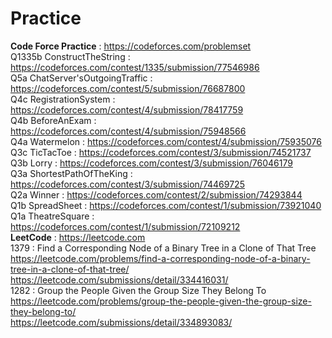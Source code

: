 # Practice
<b>Code Force Practice</b> :  https://codeforces.com/problemset<br>
Q1335b ConstructTheString : https://codeforces.com/contest/1335/submission/77546986<br>
Q5a ChatServer'sOutgoingTraffic : https://codeforces.com/contest/5/submission/76687800<br>
Q4c RegistrationSystem : https://codeforces.com/contest/4/submission/78417759<br>
Q4b BeforeAnExam : https://codeforces.com/contest/4/submission/75948566<br>
Q4a Watermelon : https://codeforces.com/contest/4/submission/75935076<br>
Q3c TicTacToe : https://codeforces.com/contest/3/submission/74521737<br>
Q3b Lorry : https://codeforces.com/contest/3/submission/76046179<br>
Q3a ShortestPathOfTheKing : https://codeforces.com/contest/3/submission/74469725<br>
Q2a Winner : https://codeforces.com/contest/2/submission/74293844<br>
Q1b SpreadSheet : https://codeforces.com/contest/1/submission/73921040<br>
Q1a TheatreSquare : https://codeforces.com/contest/1/submission/72109212<br>
<b>LeetCode</b> : https://leetcode.com<br>
1379 : Find a Corresponding Node of a Binary Tree in a Clone of That Tree<br>
  https://leetcode.com/problems/find-a-corresponding-node-of-a-binary-tree-in-a-clone-of-that-tree/<br>
  https://leetcode.com/submissions/detail/334416031/<br>
1282 : Group the People Given the Group Size They Belong To<br>
  https://leetcode.com/problems/group-the-people-given-the-group-size-they-belong-to/<br>
  https://leetcode.com/submissions/detail/334893083/<br>
